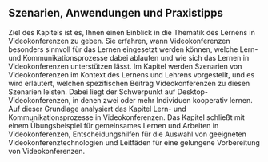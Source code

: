 <!-- filename: 00_Lernen_mit_Videokonferenzen.md -->
<!-- title: Lernen mit Videokonferenzen -->

<!-- tags: #videokonferenz,#vertiefung,#werkzeugmethode -->
<!-- authors: Bernhard Ertl, Kathrin Helling, Ilona Herbst, Manuela Paechter, Gergely Rakoczi -->

## Szenarien, Anwendungen und Praxistipps

Ziel des Kapitels ist es, Ihnen einen Einblick in die Thematik des Lernens in Videokonferenzen zu geben. Sie erfahren, wann Videokonferenzen besonders sinnvoll für das Lernen eingesetzt werden können, welche Lern- und Kommunikationsprozesse dabei ablaufen und wie sich das Lernen in Videokonferenzen unterstützen lässt. Im Kapitel werden Szenarien von Videokonferenzen im Kontext des Lernens und Lehrens vorgestellt, und es wird erläutert, welchen spezifischen Beitrag Videokonferenzen zu diesen Szenarien leisten. Dabei liegt der Schwerpunkt auf Desktop-Videokonferenzen, in denen zwei oder mehr Individuen kooperativ lernen. Auf dieser Grundlage analysiert das Kapitel Lern- und Kommunikationsprozesse in Videokonferenzen. Das Kapitel schließt mit einem Übungsbeispiel für gemeinsames Lernen und Arbeiten in Videokonferenzen, Entscheidungshilfen für die Auswahl von geeigneten Videokonferenztechnologien und Leitfäden für eine gelungene Vorbereitung von Videokonferenzen.

